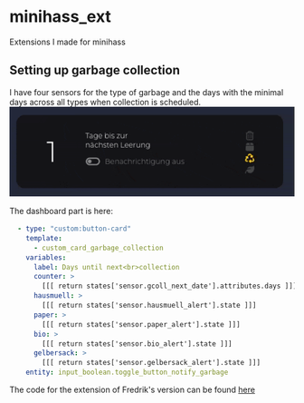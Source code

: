 # minihass_ext
Extensions I made for minihass


## Setting up garbage collection

I have four sensors for the type of garbage and the days with the minimal days across all types when collection is scheduled.
![](/pictures/garbage_collection.gif)

The dashboard part is here:

```yaml
  - type: "custom:button-card"
    template:
      - custom_card_garbage_collection
    variables:
      label: Days until next<br>collection
      counter: >
        [[[ return states['sensor.gcoll_next_date'].attributes.days ]]]
      hausmuell: >
        [[[ return states['sensor.hausmuell_alert'].state ]]]
      paper: >
        [[[ return states['sensor.paper_alert'].state ]]]
      bio: >
        [[[ return states['sensor.bio_alert'].state ]]]
      gelbersack: >
        [[[ return states['sensor.gelbersack_alert'].state ]]]
    entity: input_boolean.toggle_button_notify_garbage
```

The code for the extension of Fredrik's version can be found [here](https://) 
